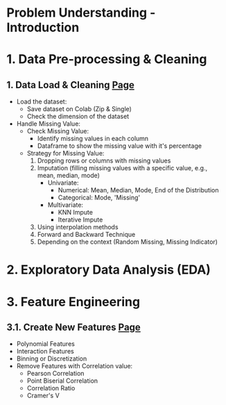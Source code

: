 # Problem Understanding - Introduction


# 1. Data Pre-processing & Cleaning
## 1. Data Load & Cleaning [Page](https://github.com/RifatMuhtasim/Data_Science_Workflow/blob/main/1.1.Data_Load_And_Cleaning.ipynb)
- Load the dataset:
  - Save dataset on Colab (Zip & Single)
  - Check the dimension of the dataset
- Handle Missing Value:
  - Check Missing Value:
    - Identify missing values in each column
    - Dataframe to show the missing value with it's percentage
  - Strategy for Missing Value:
    1. Dropping rows or columns with missing values
    2. Imputation (filling missing values with a specific value, e.g., mean, median, mode)
        - Univariate:
          - Numerical: Mean, Median, Mode, End of the Distribution
          - Categorical: Mode, 'Missing'
        - Multivariate:
          - KNN Impute
          - Iterative Impute
    3. Using interpolation methods
    4. Forward and Backward Technique
    5. Depending on the context (Random Missing, Missing Indicator)

# 2. Exploratory Data Analysis (EDA)


# 3. Feature Engineering
## 3.1. Create New Features [Page](https://github.com/RifatMuhtasim/Data_Science_Workflow/blob/main/3.1.Create_New_Features.ipynb)
- Polynomial Features
- Interaction Features
- Binning or Discretization
- Remove Features with Correlation value:
  - Pearson Correlation
  - Point Biserial Correlation
  - Correlation Ratio
  - Cramer's V
